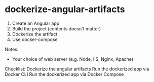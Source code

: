 # dockerize-angular-artifacts
1. Create an Angular app
2. Build the project (contents doesn't matter)
3. Dockerize the artifact
4. Use docker-compose

Notes:
- Your choice of web server (e.g. Node, IIS, Nginx, Apache)

Checklist:
Dockerize the angular artifacts
Run the dockerized app via Docker CLI
Run the dockerized app via Docker Compose
